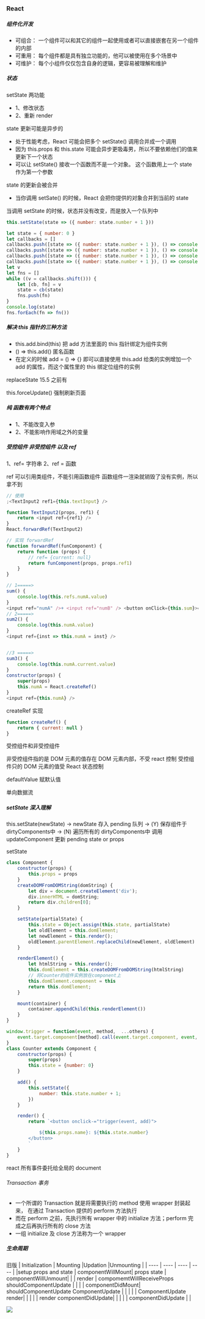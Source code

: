 ### React

##### 组件化开发

-   可组合： 一个组件可以和其它的组件一起使用或者可以直接嵌套在另一个组件的内部
-   可重用： 每个组件都是具有独立功能的，他可以被使用在多个场景中
-   可维护： 每个小组件仅仅包含自身的逻辑，更容易被理解和维护

##### 状态

setState 两功能

-   1、修改状态
-   2、重新 render

state 更新可能是异步的

-   处于性能考虑，React 可能会把多个 setState() 调用合并成一个调用
-   因为 this.props 和 this.state 可能会异步更吸毒男，所以不要依赖他们的值来更新下一个状态
-   可以让 setState() 接收一个函数而不是一个对象。 这个函数用上一个 state 作为第一个参数

state 的更新会被合并

-   当你调用 setSate() 的时候，React 会把你提供的对象合并到当前的 state

当调用 setState 的时候，状态并没有改变，而是放入一个队列中

```javascript
this.setState(state => ({ number: state.number + 1 }))

let state = { number: 0 }
let callbacks = []
callbacks.push([state => ({ number: state.number + 1 }), () => console.log(state)])
callbacks.push([state => ({ number: state.number + 1 }), () => console.log(state)])
callbacks.push([state => ({ number: state.number + 1 }), () => console.log(state)])
callbacks.push([state => ({ number: state.number + 1 }), () => console.log(state)])
let v
let fns = []
while ((v = callbacks.shift())) {
    let [cb, fn] = v
    state = cb(state)
    fns.push(fn)
}
console.log(state)
fns.forEach(fn => fn())
```

##### 解决 this 指针的三种方法

-   this.add.bind(this) 把 add 方法里面的 this 指针绑定为组件实例
-   () => this.add() 匿名函数
-   在定义的时候 add = () => {} 即可以直接使用 this.add 给类的实例增加一个 add 的属性，而这个属性里的 this 绑定位组件的实例

replaceState 15.5 之前有

this.forceUpdate() 强制刷新页面

##### 纯 函数有两个特点

-   1、不能改变入参
-   2、不能影响作用域之外的变量

##### 受控组件 非受控组件 以及 ref

1、ref= 字符串 2、ref = 函数

ref 可以引用类组件，不能引用函数组件
函数组件一渲染就销毁了没有实例，所以拿不到

```javascript
// 使用
;<TextInput2 ref1={this.textInput} />

function TextInput2(props, ref1) {
    return <input ref={ref1} />
}
React.forwardRef(TextInput2)

// 实现 forwardRef
function forwardRef(funComponent) {
    return function (props) {
        // ref= {current: null}
        return funComponent(props, props.ref1)
    }
}
```

```javascript
// 1=====>
sum() {
    console.log(this.refs.numA.value)
}
<input ref="numA" />+ <input ref="numB" /> <button onClick={this.sum}>=</button><input ref="result" />
// 2=====>
sum2() {
    console.log(this.numA.value)
}
<input ref={inst => this.numA = inst} />


//3 =====>
sum3() {
    console.log(this.numA.current.value)
}
constructor(props) {
    super(props)
    this.numA = React.createRef()
}
<input ref={this.numA} />
```

createRef 实现

```javascript
function createRef() {
    return { current: null }
}
```

受控组件和非受控组件

非受控组件指的是 DOM 元素的值存在 DOM 元素内部，不受 react 控制
受控组件只的 DOM 元素的值受 React 状态控制

defaultValue 赋默认值

单向数据流

##### setState 深入理解

this.setState(newState) -> newState 存入 pending 队列 -> (Y) 保存组件于 dirtyComponents中
                                                     -> (N) 遍历所有的 dirtyComponents中 调用updateComponent  更新 pending state or props


setState

```javascript
class Component {
    constructor(props) {
        this.props = props
    }
    createDOMFromDOMString(domString) {
        let div = document.createElement('div');
        div.innerHTML = domString;
        return div.children[0];
    }

    setState(partialState) {
        this.state = Object.assign(this.state, partialState)
        let oldElement = this.domElement;
        let newElement = this.render();
        oldElement.parentElement.replaceChild(newElement, oldElement)
    }

    renderElement() {
        let htmlString = this.render();
        this.domElement = this.createDOMFromDOMString(htmlString)
        // 将Counter的组件实例放在component上
        this.domElement.component = this
        return this.domElement;
    }

    mount(container) {
        container.appendChild(this.renderElement())
    }
}

window.trigger = function(event, method,  ...others) {
    event.target.component[method].call(event.target.component, event, ...others)
}
class Counter extends Component {
    constructor(props) {
        super(props)
        this.state = {number: 0}
    }

    add() {
        this.setState({
            number: this.state.number + 1;
        })
    }

    render() {
        return `<button onclick-="trigger(event, add)">

            ${this.props.name}: ${this.state.number}
        </button>
        `
    }
}

```

react 所有事件委托给全局的 document

###### Transaction 事务

-   一个所谓的 Transaction 就是将需要执行的 method 使用 wrapper 封装起来， 在通过 Transaction 提供的 perform 方法执行
-   而在 perform 之前，先执行所有 wrapper 中的 initialize 方法；perform 完成之后再执行所有的 close 方法
-   一组 initialize 及 close 方法称为一个 wrapper

##### 生命周期

旧版
| Initialization | Mounting |Updation |Unmounting |
| ---- | ---- | ---- | ---- |
|setup props and state | componentWillMount| props   state | componentWillUnmount|
|                      | render            | compomemtWillReceiveProps shouldComponentUpdate | |
|                      | componentDidMount| shouldComponentUpdate ComponentUpdate | |
|                      |                  | ComponentUpdate render| |
|                      |                  | render componentDidUpdate| |
|                      |                  | componentDidUpdate        |  |


<img src="./leftCycle.png">